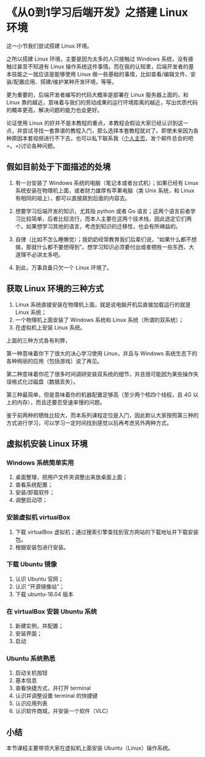 # 《从0到1学习后端开发》之搭建 Linux 环境

这一小节我们尝试搭建 Linux 环境。

之所以搭建 Linux 环境，主要是因为太多的人只接触过 Windows 系统，没有接触过甚至不知道有 Linux 操作系统这件事情。而在我的认知里，后端开发者的基本技能之一就应该是能够使用 Linux 做一些基础的事情，比如查看/编辑文件、安装/配置应用、搭建/维护某种开发环境，等等。

更为重要的，后端开发者编写的代码大概率是部署在 Linux 服务器上面的，和 Linux 靠的越近，意味着与我们的劳动成果的运行环境距离的越近，写出优质代码的概率更高，解决问题的能力也会更好。

论证使用 Linux 的好并不是本教程的重点，本教程会假设大家已经认识到这一点，并尝试寻找一套靠谱的教程入门，那么选择本套教程就对了。即使未来因为各种原因本套视频进行不下去，也可以私下联系我（[个人主页](https://jingwei.link)，发个邮件总会的吧=。=)讨论各种问题。

## 假如目前处于下面描述的处境

1. 有一台安装了 Windows 系统的电脑（笔记本或者台式机）；如果已经有 Linux 系统安装在物理机上面，或者财力雄厚有苹果电脑（类 Unix 系统，和 Linux 有相同的祖上），都可以直接跳到后面的内容去。

1. 想要学习后端开发的知识，尤其指 python 或者 Go 语言；这两个语言前者学习比较简单，后者比较流行，而本人主要在这两个技术栈，因此选定它们两个。如果想学习其他的语言，考虑到知识的迁移性，也会有所裨益的。

1. 自律（比如不怎么睡懒觉）；我奶奶经常教育我们后辈们说，“如果什么都不想做，那就什么都不要想得到”。想学习知识必须要付出或者牺牲一些东西，大道理不必讲太多吧。

1. 到此，万事具备只欠一个 Linux 环境了。


## 获取 Linux 环境的三种方式

1. Linux 系统直接安装在物理机上面，就是说电脑开机后直接加载运行的就是 Linux 系统；
1. 一个物理机上面安装了 Windows 系统和 Linux 系统（所谓的双系统）；
1. 在虚拟机上安装 Linux 系统。

上面的三种方式各有利弊，

第一种意味着你下了很大的决心学习使用 Linux，并且与 Windows 系统生态下的各种绚丽的应用（包括游戏）说了再见。

第二种意味着你花了很多时间调研安装双系统的细节，并且很可能因为某些操作失误格式化过磁盘（数据丢失）。

第三种最简单，但是意味着你的机器配置足够高（至少两个核四个线程，且 4G 以上的内存），而且还要忍受速率慢的问题。

鉴于前两种的牺牲比较大，而本系列课程定位是入门，因此默认大家按照第三种的方式进行学习，可以学习一定时间找到感觉以后再考虑另外两种方式。

## 虚拟机安装 Linux 环境

### Windows 系统简单实用

1. 桌面整理，把用户文件夹调整出来放桌面上面；
1. 查看系统配置；
1. 安装/卸载软件；
1. 调整启动项；


### 安装虚拟机 virtualBox

1. 下载 virtualBox 虚拟机；通过搜索引擎查找到官方网站的下载地址并下载安装包。
1. 根据安装包进行安装。


### 下载 Ubuntu 镜像

1. 认识 Ubuntu 官网；
1. 认识 “开源镜像站”；
1. 下载 ubuntu-18.04 版本


### 在 virtualBox 安装 Ubuntu 系统

1. 新建实例，并配置；
1. 安装界面；
1. 启动


### Ubuntu 系统熟悉

1. 启动关机按钮
1. 基本信息
1. 查看快捷方式，并打开 terminal
1. 认识并调整设置 terminal 的快捷键
1. 认识应用列表
1. 认识软件商城，并安装一个软件（VLC）

## 小结

本节课程主要带领大家在虚拟机上面安装 Ubuntu（Linux）操作系统。


